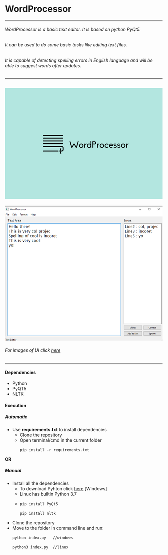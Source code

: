 # WordProcessor

-------------------------------------------------------------------------
###### WordProcessor is a basic text editor. It is based on python PyQt5.
###### It can be used to do some basic tasks like editing text files.
###### It is capable of detecting spelling errors in English language and will be able to suggest words after updates.
--------------------------------------------------------------------------
![WordProcessor](/images/WPLogo.png)
--------------------------------------------------------------------------
![WordProcessor](/images/i2.png)

###### For images of UI click [here](/images)
--------------------------------------------------------------------------
#### Dependencies

  *  Python
  *  PyQT5
  *  NLTK
  
#### Execution
  ##### Automatic
  * Use __requirements.txt__ to install dependencies
    * Clone the repository
    * Open terminal/cmd in the current folder
      ```
      pip install -r requirements.txt
      ```
   __OR__
   ##### Manual
  * Install all the dependencies 
    * To download Pyhton click [here](https://www.python.org/downloads/) [Windows]
    * Linux has builtin Python 3.7
    * ```
      pip install PyQt5  
      ```
      ```
      pip install nltk
      ```
  * Clone the repository
  * Move to the folder in command line and run:
    ```
    python index.py   //windows
    ```
    ```
    python3 index.py  //linux
    ```
